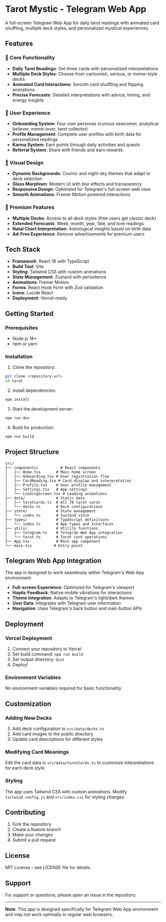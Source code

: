 # Tarot Mystic - Telegram Web App

A full-screen Telegram Web App for daily tarot readings with animated card shuffling, multiple deck styles, and personalized mystical experiences.

## Features

### 🎴 Core Functionality
- **Daily Tarot Readings**: Get three cards with personalized interpretations
- **Multiple Deck Styles**: Choose from cartoonish, serious, or meme-style decks
- **Animated Card Interactions**: Smooth card shuffling and flipping animations
- **Precise Forecasts**: Detailed interpretations with advice, timing, and energy insights

### 👤 User Experience
- **Onboarding System**: Four user personas (curious newcomer, analytical believer, meme-lover, tarot collector)
- **Profile Management**: Complete user profiles with birth data for personalized readings
- **Karma System**: Earn points through daily activities and quests
- **Referral System**: Share with friends and earn rewards

### 🎨 Visual Design
- **Dynamic Backgrounds**: Cosmic and night-sky themes that adapt to deck selection
- **Glass Morphism**: Modern UI with blur effects and transparency
- **Responsive Design**: Optimized for Telegram's full-screen web view
- **Smooth Animations**: Framer Motion powered interactions

### 💎 Premium Features
- **Multiple Decks**: Access to all deck styles (free users get classic deck)
- **Extended Forecasts**: Week, month, year, fate, and love readings
- **Natal Chart Interpretation**: Astrological insights based on birth data
- **Ad-Free Experience**: Remove advertisements for premium users

## Tech Stack

- **Framework**: React 18 with TypeScript
- **Build Tool**: Vite
- **Styling**: Tailwind CSS with custom animations
- **State Management**: Zustand with persistence
- **Animations**: Framer Motion
- **Forms**: React Hook Form with Zod validation
- **Icons**: Lucide React
- **Deployment**: Vercel-ready

## Getting Started

### Prerequisites
- Node.js 18+ 
- npm or yarn

### Installation

1. Clone the repository:
```bash
git clone <repository-url>
cd tarot
```

2. Install dependencies:
```bash
npm install
```

3. Start the development server:
```bash
npm run dev
```

4. Build for production:
```bash
npm run build
```

## Project Structure

```
src/
├── components/          # React components
│   ├── Home.tsx       # Main home screen
│   ├── Onboarding.tsx # User registration flow
│   ├── CardReading.tsx # Card display and interpretation
│   ├── Profile.tsx    # User profile management
│   ├── Settings.tsx   # App settings
│   └── LoadingScreen.tsx # Loading animations
├── data/              # Static data
│   ├── tarotCards.ts  # All 78 tarot cards
│   └── decks.ts       # Deck configurations
├── store/             # State management
│   └── index.ts       # Zustand store
├── types/             # TypeScript definitions
│   └── index.ts       # App types and interfaces
├── utils/             # Utility functions
│   ├── telegram.ts    # Telegram Web App integration
│   └── tarot.ts       # Tarot card operations
├── App.tsx            # Main app component
└── main.tsx          # Entry point
```

## Telegram Web App Integration

The app is designed to work seamlessly within Telegram's Web App environment:

- **Full-screen Experience**: Optimized for Telegram's viewport
- **Haptic Feedback**: Native mobile vibrations for interactions
- **Theme Integration**: Adapts to Telegram's light/dark themes
- **User Data**: Integrates with Telegram user information
- **Navigation**: Uses Telegram's back button and main button APIs

## Deployment

### Vercel Deployment

1. Connect your repository to Vercel
2. Set build command: `npm run build`
3. Set output directory: `dist`
4. Deploy!

### Environment Variables

No environment variables required for basic functionality.

## Customization

### Adding New Decks

1. Add deck configuration to `src/data/decks.ts`
2. Add card images to the public directory
3. Update card descriptions for different styles

### Modifying Card Meanings

Edit the card data in `src/data/tarotCards.ts` to customize interpretations for each deck style.

### Styling

The app uses Tailwind CSS with custom animations. Modify `tailwind.config.js` and `src/index.css` for styling changes.

## Contributing

1. Fork the repository
2. Create a feature branch
3. Make your changes
4. Submit a pull request

## License

MIT License - see LICENSE file for details.

## Support

For support or questions, please open an issue in the repository.

---

**Note**: This app is designed specifically for Telegram Web App environment and may not work optimally in regular web browsers. 